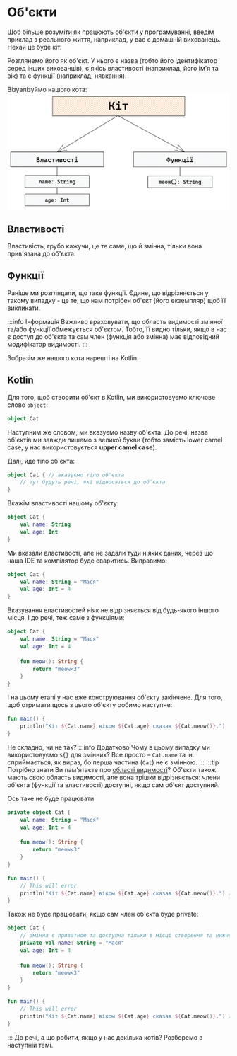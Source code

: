 # Об'єкти
Щоб більше розуміти як працюють об'єкти у програмуванні, введім приклад з реального життя,
наприклад, у вас є домашній вихованець.
Нехай це буде кіт. 

Розглянемо його як об'єкт. У нього є назва (тобто його ідентифікатор серед
інших вихованців), є якісь властивості (наприклад, його ім'я та вік) та є
функції (наприклад, нявкання).

Візуалізуймо нашого кота:
![Кіт](images/cat_object_stage_1.png#invert)

## Властивості
Властивість, грубо кажучи, це те саме, що й змінна, тільки вона прив'язана до
об'єкта.

## Функції
Раніше ми розглядали, що таке функції. Єдине, що відрізняється у
такому випадку - це те, що нам потрібен об'єкт (його екземпляр) щоб її викликати.

:::info Інформація
Важливо враховувати, що область видимості змінної та/або функції обмежується об'єктом. Тобто,
її видно тільки, якщо в нас є доступ до об'єкта
та сам член (функція або змінна) має відповідний модифікатор видимості.
:::

Зобразім же нашого кота нарешті на Kotlin.

## Kotlin
Для того, щоб створити об'єкт в Kotlin, ми використовуємо ключове слово `object`:
```kotlin
object Cat
```
Наступним же словом, ми вказуємо назву об'єкта. До речі, назва об'єктів ми завжди пишемо з великої букви 
(тобто замість lower camel case, у нас використовується __upper camel case__).

Далі, йде тіло об'єкта:
```kotlin
object Cat { // вказуємо тіло об'єкта
    // тут будуть речі, які відносяться до об'єкта
}
```

Вкажім властивості нашому об'єкту:
```kotlin
object Cat {
    val name: String
    val age: Int
}
```
Ми вказали властивості, але не задали туди ніяких даних, через що наша IDE та компілятор буде сваритись. Виправимо:
```kotlin
object Cat {
    val name: String = "Мася"
    val age: Int = 4
}
```
Вказування властивостей ніяк не відрізняється від будь-якого іншого місця. І до речі, теж саме з функціями:
```kotlin
object Cat {
    val name: String = "Мася"
    val age: Int = 4
    
    fun meow(): String {
        return "meow<3"
    }
}
```
І на цьому етапі у нас вже конструювання об'єкту закінчене. Для того, щоб отримати щось з цього об'єкту робимо наступне:
```kotlin
fun main() {
    println("Кіт ${Cat.name} віком ${Cat.age} сказав ${Cat.meow()}.")
}
```
Не складно, чи не так?
:::info Додатково
Чому в цьому випадку ми використовуємо `${}` для змінних? Все просто – `Cat.name` та ін. сприймається, як вираз, бо
перша частина (`Cat`) не є змінною.
:::
:::tip Потрібно знати
Ви пам'ятаєте про [області видимості](/kotlin/basics/scope-visibility.md)? Об'єкти також мають свою область видимості, 
але вона трішки відрізняється: члени об'єкта (функції та властивості) доступні, якщо сам об'єкт доступний.

Ось таке не буде працювати
```kotlin title="AnotherFile.kt" {1}
private object Cat {
    val name: String = "Мася"
    val age: Int = 4
    
    fun meow(): String {
        return "meow<3"
    }
}
```
```kotlin title="Main.kt"
fun main() {
    // This will error
    println("Кіт ${Cat.name} віком ${Cat.age} сказав ${Cat.meow()}.") // Cat не доступний
}
```
Також не буде працювати, якщо сам член об'єкта буде private:
```kotlin {3}
object Cat {
    // змінна є приватною та доступна тільки в місці створення та нижче по ієрархії.
    private val name: String = "Мася" 
    val age: Int = 4
    
    fun meow(): String {
        return "meow<3"
    }
}
```
```kotlin
fun main() {
    // This will error
    println("Кіт ${Cat.name} віком ${Cat.age} сказав ${Cat.meow()}.") // Помилка: Cannot access 'name': it is private in 'Cat'
}
```
:::
До речі, а що робити, якщо у нас декілька котів? Розберемо в наступній темі.


